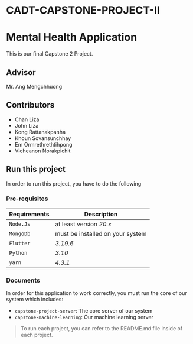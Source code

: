 # CADT-CAPSTONE-PROJECT-II

# Mental Health Application

This is our final Capstone 2 Project.

## Advisor

Mr. Ang Mengchhuong

## Contributors

- Chan Liza
- John Liza
- Kong Rattanakpanha
- Khoun Sovansunchhay
- Em Ormrethrethtihpong
- Vicheanon Norakpichit

## Run this project

In order to run this project, you have to do the following

### Pre-requisites

| Requirements | Description                      |
| ------------ | -------------------------------- |
| `Node.Js`    | at least version _20.x_          |
| `MongoDb`    | must be installed on your system |
| `Flutter`    | _3.19.6_                         |
| `Python`     | _3.10_                           |
| `yarn`       | _4.3.1_                          |

### Documents

In order for this application to work correctly, you must run the core of our system which includes:

- `capstone-project-server`: The core server of our system
- `capstone-machine-learning`: Our machine learning server

> To run each project, you can refer to the README.md file inside of each project.
